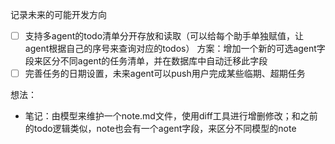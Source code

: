 记录未来的可能开发方向
- [ ] 支持多agent的todo清单分开存放和读取（可以给每个助手单独赋值，让agent根据自己的序号来查询对应的todos）
    方案：增加一个新的可选agent字段来区分不同agent的任务清单，并在数据库中自动迁移此字段
- [ ] 完善任务的日期设置，未来agent可以push用户完成某些临期、超期任务

想法：
- 笔记：由模型来维护一个note.md文件，使用diff工具进行增删修改；和之前的todo逻辑类似，note也会有一个agent字段，来区分不同模型的note